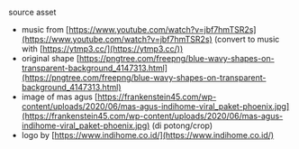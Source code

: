 source asset
- music from [https://www.youtube.com/watch?v=jbf7hmTSR2s](https://www.youtube.com/watch?v=jbf7hmTSR2s) (convert to music with [https://ytmp3.cc/](https://ytmp3.cc/))
- original shape [https://pngtree.com/freepng/blue-wavy-shapes-on-transparent-background_4147313.html](https://pngtree.com/freepng/blue-wavy-shapes-on-transparent-background_4147313.html)
- image of mas agus [https://frankenstein45.com/wp-content/uploads/2020/06/mas-agus-indihome-viral_paket-phoenix.jpg](https://frankenstein45.com/wp-content/uploads/2020/06/mas-agus-indihome-viral_paket-phoenix.jpg) (di potong/crop)
- logo by [https://www.indihome.co.id/](https://www.indihome.co.id/)